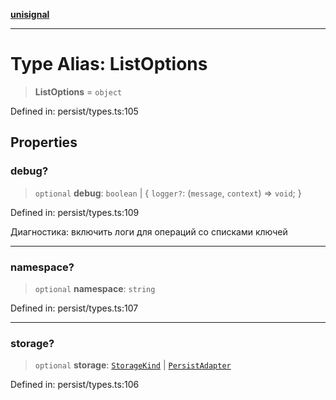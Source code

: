 [**unisignal**](../../../../README.md)

***

# Type Alias: ListOptions

> **ListOptions** = `object`

Defined in: persist/types.ts:105

## Properties

### debug?

> `optional` **debug**: `boolean` \| \{ `logger?`: (`message`, `context`) => `void`; \}

Defined in: persist/types.ts:109

Диагностика: включить логи для операций со списками ключей

***

### namespace?

> `optional` **namespace**: `string`

Defined in: persist/types.ts:107

***

### storage?

> `optional` **storage**: [`StorageKind`](StorageKind.md) \| [`PersistAdapter`](../interfaces/PersistAdapter.md)

Defined in: persist/types.ts:106
